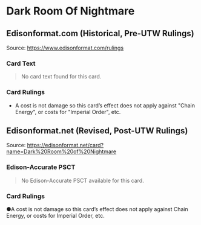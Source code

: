 # Dark Room Of Nightmare

## Edisonformat.com (Historical, Pre-UTW Rulings)

Source: https://www.edisonformat.com/rulings

### Card Text

> No card text found for this card.

### Card Rulings

*   A cost is not damage so this card’s effect does not apply against "Chain Energy", or costs for "Imperial Order", etc.

## Edisonformat.net (Revised, Post-UTW Rulings)

Source: https://edisonformat.net/card?name=Dark%20Room%20of%20Nightmare

### Edison-Accurate PSCT

> No Edison-Accurate PSCT available for this card.

### Card Rulings

●A cost is not damage so this card’s effect does not apply against Chain Energy, or costs for Imperial Order, etc.
            